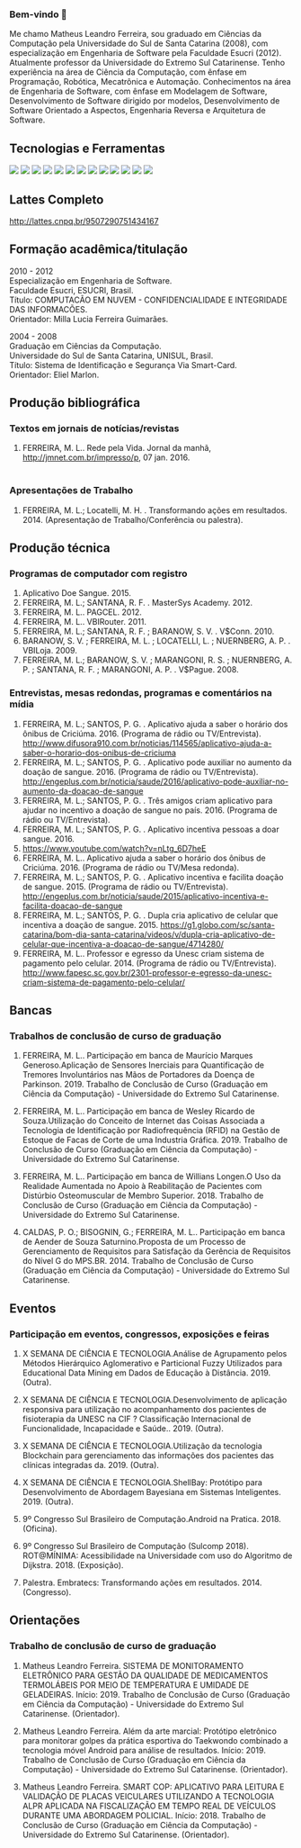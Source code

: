 ### Bem-vindo 👋

Me chamo Matheus Leandro Ferreira, sou graduado em Ciências da Computação pela Universidade do Sul de Santa Catarina (2008), com especialização em Engenharia de Software pela Faculdade Esucri (2012). Atualmente professor da Universidade do Extremo Sul Catarinense. Tenho experiência na área de Ciência da Computação, com ênfase em Programação, Robótica, Mecatrônica e Automação. Conhecimentos na área de Engenharia de Software, com ênfase em Modelagem de Software, Desenvolvimento de Software dirigido por modelos, Desenvolvimento de Software Orientado a Aspectos, Engenharia Reversa e Arquitetura de Software.

## Tecnologias e Ferramentas
 <img src="https://img.shields.io/badge/JAVA-blue?style=for-the-badge&logo=java&logoColor=black"> <img src="https://img.shields.io/badge/Node.js-43853D?style=for-the-badge&logo=node.js&logoColor=white"> <img src="https://img.shields.io/badge/TypeScript-007ACC?style=for-the-badge&logo=typescript&logoColor=white"> <img src="https://img.shields.io/badge/CSharp-E34F26?style=for-the-badge&logo=csharp&logoColor=white"> <img src="https://img.shields.io/badge/CSS3-1572B6?style=for-the-badge&logo=css3&logoColor=white"> <img src="https://img.shields.io/badge/Android-1572B6?style=for-the-badge&logo=android&logoColor=green"> <img src="https://img.shields.io/badge/Python-20232A?style=for-the-badge&logo=python&logoColor=61DAFB"> <img src="https://img.shields.io/badge/AspNetCore-DD0031?style=for-the-badge&logo=AspNet&logoColor=white"> <img src="https://img.shields.io/badge/eclipse-483D8B?style=for-the-badge&logo=eclipse&logoColor=white"> <img src="https://img.shields.io/badge/mysql-blue?style=for-the-badge&logo=mysql&logoColor=white"> <img src="https://img.shields.io/badge/postgresql-008B8B?style=for-the-badge&logo=postgresql&logoColor=white"> <img src="https://img.shields.io/badge/oracle-FF0000?style=for-the-badge&logo=oracle&logoColor=white"> <img src="https://img.shields.io/badge/CSharp-blue?style=for-the-badge&logo=csharp&logoColor=White">

## Lattes Completo
http://lattes.cnpq.br/9507290751434167

## Formação acadêmica/titulação
2010 - 2012<br>
Especialização em Engenharia de Software.<br>
Faculdade Esucri, ESUCRI, Brasil.<br>
Título: COMPUTACÃO EM NUVEM - CONFIDENCIALIDADE E INTEGRIDADE DAS INFORMACÕES.<br>
Orientador: Milla Lucia Ferreira Guimarães.<br>

2004 - 2008<br>
Graduação em Ciências da Computação.<br>
Universidade do Sul de Santa Catarina, UNISUL, Brasil.<br>
Título: Sistema de Identificação e Segurança Via Smart-Card.<br>
Orientador: Eliel Marlon.<br>

## Produção bibliográfica
### Textos em jornais de notícias/revistas<br>
1. FERREIRA, M. L.. Rede pela Vida. Jornal da manhã, http://jmnet.com.br/impresso/p, 07 jan. 2016.<br><br>

### Apresentações de Trabalho<br>
1. FERREIRA, M. L.; Locatelli, M. H. . Transformando ações em resultados. 2014. (Apresentação de Trabalho/Conferência ou palestra).<br>

## Produção técnica
### Programas de computador com registro<br>
1. Aplicativo Doe Sangue. 2015.<br>
2. FERREIRA, M. L.; SANTANA, R. F. . MasterSys Academy. 2012.<br>
3. FERREIRA, M. L.. PAGCEL. 2012.<br>
4. FERREIRA, M. L.. VBIRouter. 2011.<br>
5. FERREIRA, M. L.; SANTANA, R. F. ; BARANOW, S. V. . V$Conn. 2010.<br>
6. BARANOW, S. V. ; FERREIRA, M. L. ; LOCATELLI, L. ; NUERNBERG, A. P. . VBILoja. 2009.<br>
7. FERREIRA, M. L.; BARANOW, S. V. ; MARANGONI, R. S. ; NUERNBERG, A. P. ; SANTANA, R. F. ; MARANGONI, A. P. . V$Pague. 2008.<br>

### Entrevistas, mesas redondas, programas e comentários na mídia
1. FERREIRA, M. L.; SANTOS, P. G. . Aplicativo ajuda a saber o horário dos ônibus de Criciúma. 2016. (Programa de rádio ou TV/Entrevista). http://www.difusora910.com.br/noticias/114565/aplicativo-ajuda-a-saber-o-horario-dos-onibus-de-criciuma <br>
2. FERREIRA, M. L.; SANTOS, P. G. . Aplicativo pode auxiliar no aumento da doação de sangue. 2016. (Programa de rádio ou TV/Entrevista). http://engeplus.com.br/noticia/saude/2016/aplicativo-pode-auxiliar-no-aumento-da-doacao-de-sangue <br>
3. FERREIRA, M. L.; SANTOS, P. G. . Três amigos criam aplicativo para ajudar no incentivo a doação de sangue no país. 2016. (Programa de rádio ou TV/Entrevista). <br>
4. FERREIRA, M. L.; SANTOS, P. G. . Aplicativo incentiva pessoas a doar sangue. 2016.
5. https://www.youtube.com/watch?v=nLtg_6D7heE <br>
6. FERREIRA, M. L.. Aplicativo ajuda a saber o horário dos ônibus de Criciúma. 2016. (Programa de rádio ou TV/Mesa redonda). <br>
7. FERREIRA, M. L.; SANTOS, P. G. . Aplicativo incentiva e facilita doação de sangue. 2015. (Programa de rádio ou TV/Entrevista). http://engeplus.com.br/noticia/saude/2015/aplicativo-incentiva-e-facilita-doacao-de-sangue<br> 
9. FERREIRA, M. L.; SANTOS, P. G. . Dupla cria aplicativo de celular que incentiva a doação de sangue. 2015. https://g1.globo.com/sc/santa-catarina/bom-dia-santa-catarina/videos/v/dupla-cria-aplicativo-de-celular-que-incentiva-a-doacao-de-sangue/4714280/<br>
10. FERREIRA, M. L.. Professor e egresso da Unesc criam sistema de pagamento pelo celular. 2014. (Programa de rádio ou TV/Entrevista). http://www.fapesc.sc.gov.br/2301-professor-e-egresso-da-unesc-criam-sistema-de-pagamento-pelo-celular/ <br>

## Bancas
### Trabalhos de conclusão de curso de graduação
1. FERREIRA, M. L.. Participação em banca de Maurício Marques Generoso.Aplicação de Sensores Inerciais para Quantificação de Tremores Involuntários nas Mãos de Portadores da Doença de Parkinson. 2019. Trabalho de Conclusão de Curso (Graduação em Ciência da Computação) - Universidade do Extremo Sul Catarinense.

2. FERREIRA, M. L.. Participação em banca de Wesley Ricardo de Souza.Utilização do Conceito de Internet das Coisas Associada a Tecnologia de Identificação por Radiofrequência (RFID) na Gestão de Estoque de Facas de Corte de uma Industria Gráfica. 2019. Trabalho de Conclusão de Curso (Graduação em Ciência da Computação) - Universidade do Extremo Sul Catarinense.

3. FERREIRA, M. L.. Participação em banca de Willians Longen.O Uso da Realidade Aumentada no Apoio à Reabilitação de Pacientes com Distúrbio Osteomuscular de Membro Superior. 2018. Trabalho de Conclusão de Curso (Graduação em Ciência da Computação) - Universidade do Extremo Sul Catarinense.

4. CALDAS, P. O.; BISOGNIN, G.; FERREIRA, M. L.. Participação em banca de Aender de Souza Saturnino.Proposta de um Processo de Gerenciamento de Requisitos para Satisfação da Gerência de Requisitos do Nível G do MPS.BR. 2014. Trabalho de Conclusão de Curso (Graduação em Ciência da Computação) - Universidade do Extremo Sul Catarinense.
 
## Eventos
### Participação em eventos, congressos, exposições e feiras
1. X SEMANA DE CIÊNCIA E TECNOLOGIA.Análise de Agrupamento pelos Métodos Hierárquico Aglomerativo e Particional Fuzzy Utilizados para Educational Data Mining em Dados de Educação à Distância. 2019. (Outra).

2. X SEMANA DE CIÊNCIA E TECNOLOGIA.Desenvolvimento de aplicação responsiva para utilização no acompanhamento dos pacientes de fisioterapia da UNESC na CIF ? Classificação Internacional de Funcionalidade, Incapacidade e Saúde.. 2019. (Outra).

3. X SEMANA DE CIÊNCIA E TECNOLOGIA.Utilização da tecnologia Blockchain para gerenciamento das informações dos pacientes das clínicas integradas da. 2019. (Outra).

4. X SEMANA DE CIÊNCIA E TECNOLOGIA.ShellBay: Protótipo para Desenvolvimento de Abordagem Bayesiana em Sistemas Inteligentes. 2019. (Outra).

5. 9º Congresso Sul Brasileiro de Computação.Android na Pratica. 2018. (Oficina).

6. 9º Congresso Sul Brasileiro de Computação (Sulcomp 2018). ROT@MÍNIMA: Acessibilidade na Universidade com uso do Algoritmo de Dijkstra. 2018. (Exposição).

7. Palestra. Embratecs: Transformando ações em resultados. 2014. (Congresso).

## Orientações
### Trabalho de conclusão de curso de graduação
1. Matheus Leandro Ferreira. SISTEMA DE MONITORAMENTO ELETRÔNICO PARA GESTÃO DA QUALIDADE DE MEDICAMENTOS TERMOLÁBEIS POR MEIO DE TEMPERATURA E UMIDADE DE GELADEIRAS. Início: 2019. Trabalho de Conclusão de Curso (Graduação em Ciência da Computação) - Universidade do Extremo Sul Catarinense. (Orientador).

2. Matheus Leandro Ferreira. Além da arte marcial: Protótipo eletrônico para monitorar golpes da prática esportiva do Taekwondo combinado a tecnologia móvel Android para análise de resultados. Início: 2019. Trabalho de Conclusão de Curso (Graduação em Ciência da Computação) - Universidade do Extremo Sul Catarinense. (Orientador).

3. Matheus Leandro Ferreira. SMART COP: APLICATIVO PARA LEITURA E VALIDAÇÃO DE PLACAS VEICULARES UTILIZANDO A TECNOLOGIA ALPR APLICADA NA FISCALIZAÇÃO EM TEMPO REAL DE VEÍCULOS DURANTE UMA ABORDAGEM POLICIAL. Início: 2018. Trabalho de Conclusão de Curso (Graduação em Ciência da Computação) - Universidade do Extremo Sul Catarinense. (Orientador).
 
<!--
**matheuslf/matheuslf** is a ✨ _special_ ✨ repository because its `README.md` (this file) appears on your GitHub profile.

Here are some ideas to get you started:

- 🔭 I’m currently working on ...
- 🌱 I’m currently learning ...
- 👯 I’m looking to collaborate on ...
- 🤔 I’m looking for help with ...
- 💬 Ask me about ...
- 📫 How to reach me: ...
- 😄 Pronouns: ...
- ⚡ Fun fact: ...
-->
